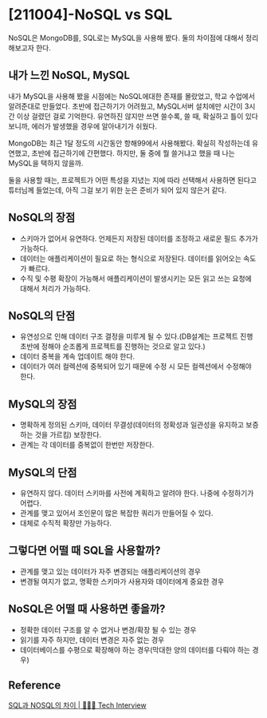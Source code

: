 # [211004]-NoSQL vs SQL

NoSQL은 MongoDB를, SQL로는 MySQL을 사용해 봤다. 둘의 차이점에 대해서 정리해보고자 한다.

## 내가 느낀 NoSQL, MySQL

내가 MySQL을 사용해 봤을 시점에는 NoSQL에대한 존재를 몰랐었고, 학교 수업에서 알려준대로 만들었다. 초반에 접근하기가 어려웠고, MySQL서버 설치에만 시간이 3시간 이상 걸렸던 걸로 기억한다. 유연하진 않지만 쓰면 쓸수록, 쓸 때, 확실하고 틀이 있다 보니까, 에러가 발생했을 경우에 알아내기가 쉬웠다.

MongoDB는 최근 1달 정도의 시간동안 항해99에서 사용해봤다. 확실히 작성하는데 유연했고, 초반에 접근하기에 간편했다. 하지만, 둘 중에 뭘 쓸거냐고 했을 때 나는 MySQL을 택하지 않을까.

둘을 사용할 때는, 프로젝트가 어떤 특성을 지녔는 지에 따라 선택해서 사용하면 된다고 튜터님께 들었는데, 아직 그걸 보기 위한 눈은 준비가 되어 있지 않은거 같다.

## NoSQL의 장점

- 스키마가 없어서 유연하다. 언제든지 저장된 데이터를 조정하고 새로운 필드 추가가 가능하다.
- 데이터는 애플리케이션이 필요로 하는 형식으로 저장된다. 데이터를 읽어오는 속도가 빠르다.
- 수직 및 수평 확장이 가능해서 애플리케이션이 발생시키는 모든 읽고 쓰는 요청에 대해서 처리가 가능하다.

## NoSQL의 단점

- 유연성으로 인해 데이터 구조 결정을 미루게 될 수 있다.(DB설계는 프로젝트 진행 초반에 정해야 순조롭게 프로젝트를 진행하는 것으로 알고 있다.)
- 데이터 중복을 계속 업데이트 해야 한다.
- 데이터가 여러 컬렉션에 중복되어 있기 때문에 수정 시 모든 컬렉션에서 수정해야 한다.

## MySQL의 장점

- 명확하게 정의된 스키마, 데이터 무결성(데이터의 정확성과 일관성을 유지하고 보증하는 것을 가르킴) 보장한다.
- 관계는 각 데이터를 중복없이 한번만 저장한다.

## MySQL의 단점

- 유연하지 않다. 데이터 스키마를 사전에 계획하고 알려야 한다. 나중에 수정하기가 어렵다.
- 관계를 맺고 있어서 조인문이 많은 복잡한 쿼리가 만들어질 수 있다.
- 대체로 수직적 확장만 가능하다.

## 그렇다면 어떨 때 SQL을 사용할까?

- 관계를 맺고 있는 데이터가 자주 변경되는 애플리케이션의 경우
- 변경될 여지가 없고, 명확한 스키마가 사용자와 데이터에게 중요한 경우

## NoSQL은 어떨 때 사용하면 좋을까?

- 정확한 데이터 구조를 알 수 없거나 변경/확장 될 수 있는 경우
- 읽기를 자주 하지만, 데이터 변경은 자주 없는 경우
- 데이터베이스를 수평으로 확장해야 하는 경우(막대한 양의 데이터를 다뤄야 하는 경우)

## Reference

[SQL과 NOSQL의 차이 | 👨🏻‍💻 Tech Interview](https://gyoogle.dev/blog/computer-science/data-base/SQL%20&%20NOSQL.html)